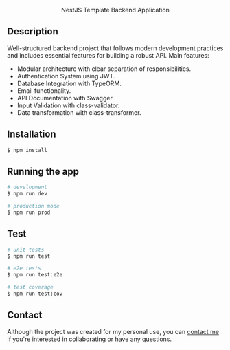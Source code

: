 <p align="center">
  NestJS Template Backend Application
</p>

## Description

Well-structured backend project that follows modern development practices and includes essential features for building a robust API.
Main features:
- Modular architecture with clear separation of responsibilities.
- Authentication System using JWT.
- Database Integration with TypeORM.
- Email functionality.
- API Documentation with Swagger.
- Input Validation with class-validator.
- Data transformation with class-transformer.

## Installation

```bash
$ npm install
```

## Running the app

```bash
# development
$ npm run dev

# production mode
$ npm run prod
```

## Test

```bash
# unit tests
$ npm run test

# e2e tests
$ npm run test:e2e

# test coverage
$ npm run test:cov
```

## Contact

Although the project was created for my personal use, you can [contact me](gustavoyujimekaru@gmail.com) if you're interested in collaborating or have any questions.
